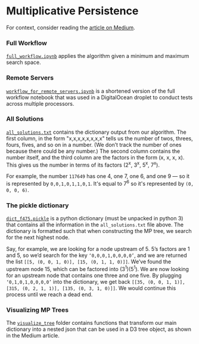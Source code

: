 # Multiplicative Persistence

For context, consider reading the [article on Medium](###).

### Full Workflow
[`full_workflow.ipynb`](https://github.com/kmcelwee/mediumBlog/blob/master/multiplicative_persistence/full_workflow.ipynb) applies the algorithm given a minimum and maximum search space.

### Remote Servers
[`workflow_for_remote_servers.ipynb`](https://github.com/kmcelwee/mediumBlog/blob/master/multiplicative_persistence/workflow_for_remote_servers.ipynb) is a shortened version of the full workflow notebook that was used in a DigitalOcean droplet to conduct tests across multiple processors.

### All Solutions
[`all_solutions.txt`](https://github.com/kmcelwee/mediumBlog/blob/master/multiplicative_persistence/all_solutions.txt) contains the dictionary output from our algorithm. The first column, in the form "x,x,x,x,x,x,x,x" tells us the number of twos, threes, fours, fives, and so on in a number. (We don’t track the number of ones because there could be any number.) The second column contains the number itself, and the third column are the factors in the form (x, x, x, x). This gives us the number in terms of its factors (2<sup>x</sup>, 3<sup>x</sup>, 5<sup>x</sup>, 7<sup>x</sup>). 

For example, the number `117649` has one 4, one 7, one 6, and one 9 — so it is represented by `0,0,1,0,1,1,0,1`. It's equal to 7<sup>6</sup> so it's represented by `(0, 0, 0, 6)`.

### The pickle dictionary
[`dict_f475.pickle`](https://github.com/kmcelwee/mediumBlog/blob/master/multiplicative_persistence/dict_f475.pickle) is a python dictionary (must be unpacked in python 3) that contains all the information in the `all_solutions.txt` file above. The dictionary is formatted such that when constructing the MP tree, we search for the next highest node. 

Say, for example, we are looking for a node upstream of 5. 5’s factors are 1 and 5, so we’d search for the key `‘0,0,0,1,0,0,0,0’`, and we are returned the list `[[5, (0, 0, 1, 0)], [15, (0, 1, 1, 0)]]`. We’ve found the upstream node 15, which can be factored into (3<sup>1</sup>)(5<sup>1</sup>). We are now looking for an upstream node that contains one three and one five. By plugging `‘0,1,0,1,0,0,0,0’` into the dictionary, we get back `[[35, (0, 0, 1, 1)], [315, (0, 2, 1, 1)], [135, (0, 3, 1, 0)]]`. We would continue this process until we reach a dead end.

### Visualizing MP Trees
The [`visualize_tree`](https://github.com/kmcelwee/mediumBlog/tree/master/multiplicative_persistence/visualize_tree) folder contains functions that transform our main dictionary into a nested json that can be used in a D3 tree object, as shown in the Medium article.
